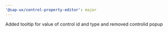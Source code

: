 ```yaml
---
'@sap-ux/control-property-editor': major
---
```


Added tooltip for value of control id and type and removed controlid popup
